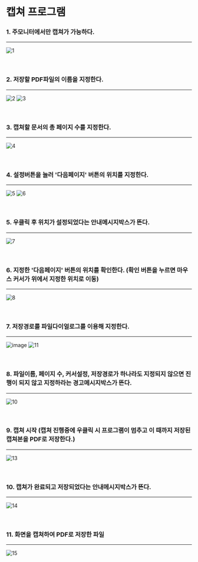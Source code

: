 # 캡쳐 프로그램
### 1. 주모니터에서만 캡쳐가 가능하다.
---
![1](https://user-images.githubusercontent.com/87235273/179394510-ff5d1c02-4ae4-4987-9d68-388033aded92.png)
<br>
<br>
<br>
### 2. 저장할 PDF파일의 이름을 지정한다.
---
![2](https://user-images.githubusercontent.com/87235273/179394576-d633224a-a7c1-4711-8912-b79dfacb1679.png)
![3](https://user-images.githubusercontent.com/87235273/179394577-8f7d8752-55de-4a22-a697-d56c82642e8b.png)
<br>
<br>
<br>
### 3. 캡쳐할 문서의 총 페이지 수를 지정한다.
---
![4](https://user-images.githubusercontent.com/87235273/179394578-fd014ec7-4ff9-4f09-bcf9-2492eb42167a.png)
<br>
<br>
<br>
### 4. 설정버튼을 눌러 '다음페이지' 버튼의 위치를 지정한다.
---
![5](https://user-images.githubusercontent.com/87235273/179394580-1ee322a4-28fe-426a-a636-66af0575d500.png)
![6](https://user-images.githubusercontent.com/87235273/179394726-491a4e34-e060-4c18-b657-83ed7bb6a01a.png)
<br>
<br>
<br>
### 5. 우클릭 후 위치가 설정되었다는 안내메시지박스가 뜬다.
---
![7](https://user-images.githubusercontent.com/87235273/179394583-d4da7fbe-6122-4914-8d7b-86109af273f3.png)
<br>
<br>
<br>
### 6. 지정한 '다음페이지' 버튼의 위치를 확인한다. (확인 버튼을 누르면 마우스 커서가 위에서 지정한 위치로 이동)
---
![8](https://user-images.githubusercontent.com/87235273/179394584-7d025690-60c2-4f90-adcc-ddc3ed1d9622.png)
<br>
<br>
<br>
### 7. 저장경로를 파일다이얼로그를 이용해 지정한다.
---
![image](https://user-images.githubusercontent.com/87235273/179394920-f57f62e2-1860-4308-8998-e0c3c34f1696.png)
![11](https://user-images.githubusercontent.com/87235273/179394589-d95eec2c-d3ed-4480-9c7d-b5b27eee4669.png)
<br>
<br>
<br>
### 8. 파일이름, 페이지 수, 커서설정, 저장경로가 하나라도 지정되지 않으면 진행이 되지 않고 지정하라는 경고메시지박스가 뜬다.
---
![10](https://user-images.githubusercontent.com/87235273/179394586-4447ec40-e858-44d4-a7c3-dd6b53ff1b11.png)
<br>
<br>
<br>
### 9. 캡쳐 시작 (캡쳐 진행중에 우클릭 시 프로그램이 멈추고 이 때까지 저장된 캡쳐본을 PDF로 저장한다.)
---
![13](https://user-images.githubusercontent.com/87235273/179394593-dc36ea41-9221-4c21-a45e-007a1767b73d.png)
<br>
<br>
<br>
### 10. 캡쳐가 완료되고 저장되었다는 안내메시지박스가 뜬다.
---
![14](https://user-images.githubusercontent.com/87235273/179394595-3271d9a0-7907-4c93-8a3a-f086dd7b83b8.png)
<br>
<br>
<br>
### 11. 화면을 캡쳐하여 PDF로 저장한 파일
---
![15](https://user-images.githubusercontent.com/87235273/179394598-c04814b5-6a3d-495f-933a-7dcf440069e1.png)
